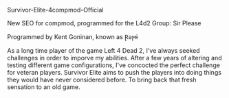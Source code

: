 Survivor-Elite-4compmod-Official

New SEO for compmod, programmed for the L4d2 Group: Sir Please

Programmed by Kent Goninan, known as Ɽǝϻɨ

As a long time player of the game Left 4 Dead 2, I've always seeked challenges in order to imporve my abilities.
After a few years of altering and testing different game configurations, I've concocted the perfect challenge for veteran players.
Survivor Elite aims to push the players into doing things they would have never considered before. 
To bring back that fresh sensation to an old game.
